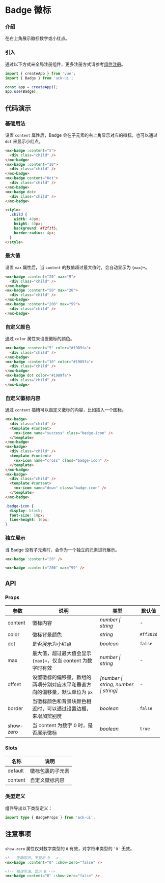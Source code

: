 # Badge 徽标

### 介绍

在右上角展示徽标数字或小红点。

### 引入

通过以下方式来全局注册组件，更多注册方式请参考[组件注册](#/zh-CN/advanced-usage#zu-jian-zhu-ce)。

```js
import { createApp } from 'vue';
import { Badge } from 'ack-ui';

const app = createApp();
app.use(Badge);
```

## 代码演示

### 基础用法

设置 `content` 属性后，Badge 会在子元素的右上角显示对应的徽标，也可以通过 `dot` 来显示小红点。

```html
<mx-badge :content="5">
  <div class="child" />
</mx-badge>
<mx-badge :content="10">
  <div class="child" />
</mx-badge>
<mx-badge content="Hot">
  <div class="child" />
</mx-badge>
<mx-badge dot>
  <div class="child" />
</mx-badge>

<style>
  .child {
    width: 40px;
    height: 40px;
    background: #f2f3f5;
    border-radius: 4px;
  }
</style>
```

### 最大值

设置 `max` 属性后，当 `content` 的数值超过最大值时，会自动显示为 `{max}+`。

```html
<mx-badge :content="20" max="9">
  <div class="child" />
</mx-badge>
<mx-badge :content="50" max="20">
  <div class="child" />
</mx-badge>
<mx-badge :content="200" max="99">
  <div class="child" />
</mx-badge>
```

### 自定义颜色

通过 `color` 属性来设置徽标的颜色。

```html
<mx-badge :content="5" color="#1989fa">
  <div class="child" />
</mx-badge>
<mx-badge :content="10" color="#1989fa">
  <div class="child" />
</mx-badge>
<mx-badge dot color="#1989fa">
  <div class="child" />
</mx-badge>
```

### 自定义徽标内容

通过 `content` 插槽可以自定义徽标的内容，比如插入一个图标。

```html
<mx-badge>
  <div class="child" />
  <template #content>
    <mx-icon name="success" class="badge-icon" />
  </template>
</mx-badge>
<mx-badge>
  <div class="child" />
  <template #content>
    <mx-icon name="cross" class="badge-icon" />
  </template>
</mx-badge>
<mx-badge>
  <div class="child" />
  <template #content>
    <mx-icon name="down" class="badge-icon" />
  </template>
</mx-badge>
```

```css
.badge-icon {
  display: block;
  font-size: 10px;
  line-height: 16px;
}
```

### 独立展示

当 Badge 没有子元素时，会作为一个独立的元素进行展示。

```html
<mx-badge :content="20" />

<mx-badge :content="200" max="99" />
```

## API

### Props

| 参数      | 说明                                                                        | 类型                                   | 默认值    |
| --------- | --------------------------------------------------------------------------- | -------------------------------------- | --------- |
| content   | 徽标内容                                                                    | _number \| string_                     | -         |
| color     | 徽标背景颜色                                                                | _string_                               | `#ff302d` |
| dot       | 是否展示为小红点                                                            | _boolean_                              | `false`   |
| max       | 最大值，超过最大值会显示 `{max}+`，仅当 content 为数字时有效                | _number \| string_                     | -         |
| offset    | 设置徽标的偏移量，数组的两项分别对应水平和垂直方向的偏移量，默认单位为 `px` | _[number \| string, number \| string]_ | -         |
| border    | 当徽标颜色和背景块颜色相近时，可以通过设置边框，来增加辨别度                | _boolean_                              | `false`   |
| show-zero | 当 content 为数字 0 时，是否展示徽标                                        | _boolean_                              | `true`    |

### Slots

| 名称    | 说明             |
| ------- | ---------------- |
| default | 徽标包裹的子元素 |
| content | 自定义徽标内容   |

### 类型定义

组件导出以下类型定义：

```ts
import type { BadgeProps } from 'ack-ui';
```

## 注意事项

###

`show-zero` 属性仅对数字类型的 `0` 有效，对字符串类型的 `'0'` 无效。

```html
<!-- 正确写法，不显示 0 -->
<mx-badge :content="0" :show-zero="false" />

<!-- 错误写法，显示 0 -->
<mx-badge content="0" :show-zero="false" />
```
